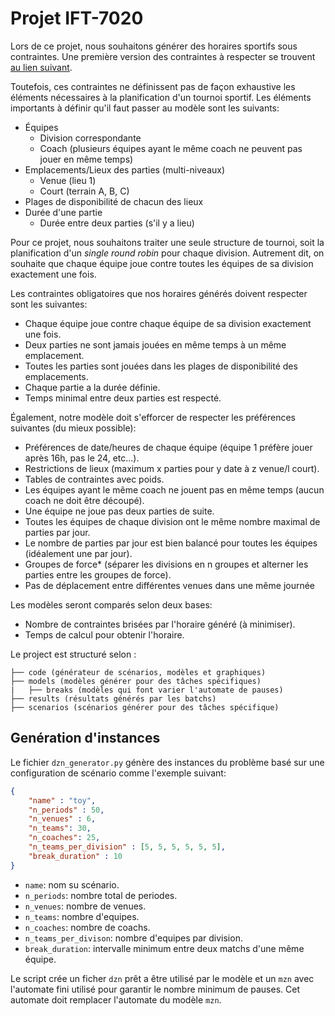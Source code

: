 # Projet IFT-7020

Lors de ce projet, nous souhaitons générer des horaires sportifs sous contraintes. Une première version des contraintes à respecter se trouvent [au lien suivant](https://support.exposureevents.com/hc/en-us/articles/115002080888-Import-restrictions-Director-).

Toutefois, ces contraintes ne définissent pas de façon exhaustive les éléments nécessaires à la planification d'un tournoi sportif. Les éléments importants à définir qu'il faut passer au modèle sont les suivants:

+ Équipes
    + Division correspondante
    + Coach (plusieurs équipes ayant le même coach ne peuvent pas jouer en même temps)
+ Emplacements/Lieux des parties (multi-niveaux)
    + Venue (lieu 1)
    + Court (terrain A, B, C)
+ Plages de disponibilité de chacun des lieux
+ Durée d'une partie
    + Durée entre deux parties (s'il y a lieu)

Pour ce projet, nous souhaitons traiter une seule structure de tournoi, soit la planification d'un _single round robin_ pour chaque division. Autrement dit, on souhaite que chaque équipe joue contre toutes les équipes de sa division exactement une fois.

Les contraintes obligatoires que nos horaires générés doivent respecter sont les suivantes:

+ Chaque équipe joue contre chaque équipe de sa division exactement une fois.
+ Deux parties ne sont jamais jouées en même temps à un même emplacement.
+ Toutes les parties sont jouées dans les plages de disponibilité des emplacements.
+ Chaque partie a la durée définie.
+ Temps minimal entre deux parties est respecté.

Également, notre modèle doit s'efforcer de respecter les préférences suivantes (du mieux possible):

+ Préférences de date/heures de chaque équipe (équipe 1 préfère jouer après 16h, pas le 24, etc...).
+ Restrictions de lieux (maximum x parties pour y date à z venue/l court).
+ Tables de contraintes avec poids.
+ Les équipes ayant le même coach ne jouent pas en même temps (aucun coach ne doit être découpé).
+ Une équipe ne joue pas deux parties de suite.
+ Toutes les équipes de chaque division ont le même nombre maximal de parties par jour.
+ Le nombre de parties par jour est bien balancé pour toutes les équipes (idéalement une par jour).
+ Groupes de force* (séparer les divisions en n groupes et alterner les parties entre les groupes de force).
+ Pas de déplacement entre différentes venues dans une même journée

Les modèles seront comparés selon deux bases:

+ Nombre de contraintes brisées par l'horaire généré (à minimiser).
+ Temps de calcul pour obtenir l'horaire.

Le project est structuré selon :

```
├── code (générateur de scénarios, modèles et graphiques)
├── models (modèles générer pour des tâches spécifiques)
|   ├── breaks (modèles qui font varier l'automate de pauses)
├── results (résultats générés par les batchs)
├── scenarios (scénarios générer pour des tâches spécifique)
```

## Genération d'instances

Le fichier `dzn_generator.py` génère des instances du problème basé sur une configuration de scénario comme l'exemple suivant: 

```json
{
    "name" : "toy",
    "n_periods" : 50,
    "n_venues" : 6,
    "n_teams": 30,
    "n_coaches": 25,
    "n_teams_per_division" : [5, 5, 5, 5, 5, 5],
    "break_duration" : 10
}
```
- `name`: nom su scénario.
- `n_periods`: nombre total de periodes.
- `n_venues`: nombre de venues.
- `n_teams`: nombre d'equipes.
- `n_coaches`: nombre de coachs.
- `n_teams_per_divison`: nombre d'equipes par division.
- `break_duration`: intervalle minimum entre deux matchs d'une même équipe.

Le script crée un ficher `dzn` prêt a être utilisé par le modèle et un `mzn` avec l'automate fini utilisé pour garantir le nombre minimum de pauses. Cet automate doit remplacer l'automate du modèle `mzn`.